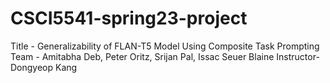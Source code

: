 # CSCI5541-spring23-project
Title - Generalizability of FLAN-T5 Model Using Composite Task Prompting
Team - Amitabha Deb, Peter Oritz, Srijan Pal, Issac Seuer Blaine
Instructor- Dongyeop Kang
